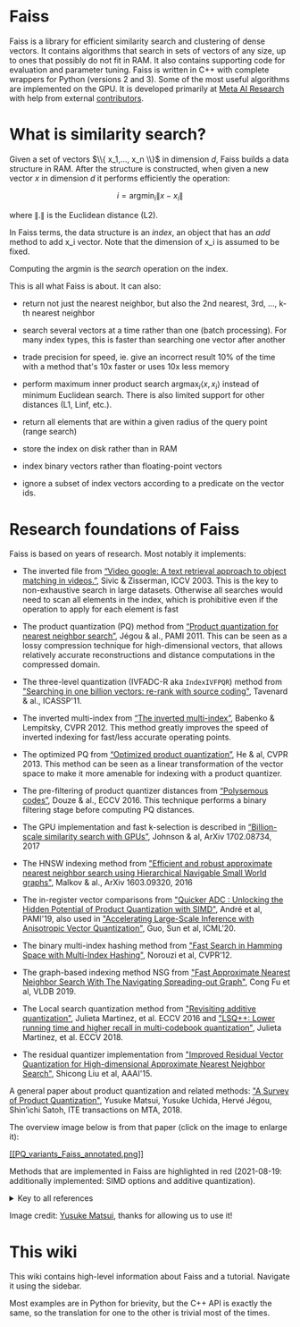# Faiss 

Faiss is a library for efficient similarity search and clustering of dense vectors. It contains algorithms that search in sets of vectors of any size, up to ones that possibly do not fit in RAM. It also contains supporting code for evaluation and parameter tuning. Faiss is written in C++ with complete wrappers for Python (versions 2 and 3). Some of the most useful algorithms are implemented on the GPU. It is developed primarily at [Meta AI Research](https://research.facebook.com/) with help from external [contributors](https://github.com/facebookresearch/faiss/graphs/contributors).

# What is similarity search?

Given a set of vectors $\\{ x_1,..., x_n \\}$ in dimension $d$, Faiss builds a data structure in RAM. 
After the structure is constructed, when given a new vector $x$ in dimension $d$ it performs efficiently the operation:

$$
i = \mathrm{argmin}_i \lVert x - x_i \rVert
$$


where $\lVert.\rVert$ is the Euclidean distance (L2).

In Faiss terms, the data structure is an _index_, an object that has an _add_ method to add x_i vector. 
Note that the dimension of x_i is assumed to be fixed. 

Computing the argmin is the _search_ operation on the index. 

This is all what Faiss is about. It can also:

- return not just the nearest neighbor, but also the 2nd nearest, 3rd, ..., k-th nearest neighbor

- search several vectors at a time rather than one (batch processing). For many index types, this is faster than searching one vector after another 

- trade precision for speed, ie. give an incorrect result 10% of the time with a method that's 10x faster or uses 10x less memory

- perform maximum inner product  search $\mathrm{argmax}_i\langle x, x_i \rangle$ instead of minimum Euclidean search. 
There is also limited support for other distances (L1, Linf, etc.). 

- return all elements that are within a given radius of the query point (range search)

- store the index on disk rather than in RAM

- index binary vectors rather than floating-point vectors

- ignore a subset of index vectors according to a predicate on the vector ids.

# Research foundations of Faiss

Faiss is based on years of research. Most notably it implements: 

* The inverted file from [“Video google: A text retrieval approach to object matching in videos.”](http://ieeexplore.ieee.org/abstract/document/1238663/), Sivic & Zisserman, ICCV 2003. This is the key to non-exhaustive search in large datasets. Otherwise all searches would need to scan all elements in the index, which is prohibitive even if the operation to apply for each element is fast

* The product quantization (PQ) method from [“Product quantization for nearest neighbor search”](https://hal.inria.fr/inria-00514462v2/document), Jégou & al., PAMI 2011. This can be seen as a lossy compression technique for high-dimensional vectors, that allows relatively accurate reconstructions and distance computations in the compressed domain.

* The three-level quantization (IVFADC-R aka `IndexIVFPQR`) method from ["Searching in one billion vectors: re-rank with source coding"](https://arxiv.org/pdf/1102.3828), Tavenard & al., ICASSP'11. 

* The inverted multi-index from [“The inverted multi-index”](http://ieeexplore.ieee.org/abstract/document/6248038/), Babenko & Lempitsky, CVPR 2012. This method greatly improves the speed of inverted indexing for fast/less accurate operating points.

* The optimized PQ from [“Optimized product quantization”](http://ieeexplore.ieee.org/abstract/document/6678503/), He & al, CVPR 2013. This method can be seen as a linear transformation of the vector space to make it more amenable for indexing with a product quantizer.

* The pre-filtering of product quantizer distances from [“Polysemous codes”](http://link.springer.com/chapter/10.1007/978-3-319-46475-6_48), Douze & al., ECCV 2016. This technique performs a binary filtering stage before computing PQ distances. 

* The GPU implementation and fast k-selection is described in [“Billion-scale similarity search with GPUs”](https://arxiv.org/abs/1702.08734), Johnson & al, ArXiv 1702.08734, 2017 

* The HNSW indexing method from ["Efficient and robust approximate nearest neighbor search using Hierarchical Navigable Small World graphs"](https://arxiv.org/abs/1603.09320), Malkov & al., ArXiv 1603.09320, 2016

* The in-register vector comparisons from ["Quicker ADC : Unlocking the Hidden Potential of Product Quantization with SIMD"](https://arxiv.org/abs/1812.09162), André et al, PAMI'19, also used in ["Accelerating Large-Scale Inference with Anisotropic Vector Quantization"](https://arxiv.org/abs/1908.10396), Guo, Sun et al, ICML'20.

* The binary multi-index hashing method from ["Fast Search in Hamming Space with Multi-Index Hashing"](http://www.cs.toronto.edu/~norouzi/research/papers/multi_index_hashing.pdf), Norouzi et al, CVPR’12.

* The graph-based indexing method NSG from ["Fast Approximate Nearest Neighbor Search With The Navigating Spreading-out Graph"](https://arxiv.org/abs/1707.00143), Cong Fu et al, VLDB 2019.

* The Local search quantization method from ["Revisiting additive quantization"](https://drive.google.com/file/d/1dDuv6fQozLQFS2AJoNNFGTH499QIp_vO/view), Julieta Martinez, et al. ECCV 2016 and ["LSQ++: Lower running time and higher recall in multi-codebook quantization"](https://openaccess.thecvf.com/content_ECCV_2018/html/Julieta_Martinez_LSQ_lower_runtime_ECCV_2018_paper.html), Julieta Martinez, et al. ECCV 2018.

* The residual quantizer implementation from ["Improved Residual Vector Quantization for High-dimensional Approximate Nearest Neighbor Search"](https://arxiv.org/abs/1509.05195), Shicong Liu et al, AAAI'15.

A general paper about product quantization and related methods: ["A Survey of Product Quantization"](https://www.jstage.jst.go.jp/article/mta/6/1/6_2/_pdf), Yusuke Matsui, Yusuke Uchida, Hervé Jégou,
Shin’ichi Satoh, ITE transactions on MTA, 2018. 

The overview image below is from that paper (click on the image to enlarge it):

[ [[PQ_variants_Faiss_annotated.png]] ](https://raw.githubusercontent.com/wiki/facebookresearch/faiss/PQ_variants_Faiss_annotated.png)

Methods that are implemented in Faiss are highlighted in red (2021-08-19: additionally implemented: SIMD options and additive quantization). 

<details><summary>Key to all references</summary>

```
André+, “Cache Locality is not Enough: High-performance Nearest Neighbor Search with Product Quantization Fast Scan”, VLDB 15
André+, “Accelerated Nearest Neighbor Search with Quick ADC”, ICMR 17
André+, “Quicker ADC : Unlocking the Hidden Potential of Product Quantization with SIMD”, IEEE TPAMI 20
Babenko and Lempitsky, “The Inverted Multi-index”, CVPR 12
Babenko and Lempitsky, “Additive Quantization for Extreme Vector Compression”, CVPR 14
Babenko and Lempitsky, “The Inverted Multi-index”, IEEE TPAMI 15
Babenko and Lempitsky, “Tree Quantization for Large-scale Similarity Search and Classification”, CVPR 15
Babenko and Lempitsky, “Efficient Indexing of Billion-scale Datasets of Deep Descriptors”, CVPR 16
Babenko and Lempitsky, “Product Split Trees”, CVPR 17
Bagherinezhad+, “LCNN: Lookup-based Convolutional Neural Network”, CVPR 17
Baranchuk+, “Revisiting the Inverted Indices for Billion-Scale Approximate Nearest Neighbors”, ECCV 18
Blalock and Guttag, “Bolt: Accelerated Data Mining with Fast Vector Compression”, KDD 17
Eghbali and Tahvildari, “Deep Spherical Quantization for Image Search”, CVPR 19
Douze+, “Polysemous Codes”, ECCV 16
Douze+, “Link and code: Fast Indexing with Graphs and Compact Regression Codes”, CVPR 18
Ge+, “Optimized Product Quantization”, IEEE TPAMI 14
Ge+, “Product Sparse Coding”, CVPR 14
He+, “K-means Hashing: An Affinity-preserving Quantization Method for Learning Binary Compact Codes”, CVPR 13
Heo+, “Short-list Selection with Residual-aware Distance Estimator for K-nearest Neighbor Search”, CVPR 16
Heo+, “Distance Encoded Product Quantization”, CVPR 14
Iwamura+, “What is the Most Efficient Way to Select Nearest Neighbor Candidates for Fast Approximate Nearest Neighbor Search?”, ICCV 13
Jain+, “Approximate Search with Quantized Sparse Representations”, ECCV 16
Jégou+, “Product Quantization for Nearest Neighbor Search”, IEEE TPAMI 11
Jégou+, “Aggregating Local Descriptors into a Compact Image Representation”, CVPR 10
Jégou+, “Searching in One Billion Vectors: Re-rank with Source Coding”, ICASSP 11
Johnson+, “Billion-scale Similarity Search with GPUs”, IEEE TBD 20
Klein and Wolf, “End-to-end Supervised Product Quantization for Image Search and Retrieval”, CVPR 19
Kalantidis and Avrithis, “Locally Optimized Product Quantization for Approximate Nearest Neighbor Search”, CVPR 14
Li+, “Online Variable Coding Length Product Quantization for Fast Nearest Neighbor Search in Mobile Retrieval”, IEEE TMM 17
Martinez+, “Revisiting Additive Quantization”, ECCV 16
Martinez+, “LSQ++: Lower Running Time and Higher Recall in Multi-codebook Quantization”, ECCV 18
Matsui+, “PQTable: Fast Exact Asymmetric Distance Neighbor Search for Product Quantization using Hash Tables”, ICCV 15
Matsui+, “PQk-means: Billion-scale Clustering for Product-quantized Codes”, ACMMM 17
Matsui+, “Reconfigurable Inverted Index”, ACMMM 18
Ning+, “Scalable Image Retrieval by Sparse Product Quantization”, IEEE TMM 17
Norouzi and Fleet, “Cartesian k-means”, CVPR 13
Ozan+, “Competitive Quantization for Approximate Nearest Neighbor Search”, IEEE TKDE 16
Shicong+, “Improved Residual Vector Quantization for High-dimensional Approximate Nearest Neighbor Search”, AAAI 15
Spyromitros-Xious+, “A Comprehensive Study over VLAD and Product Quantization in Large-scale Image Retrieval”, IEEE TMM 14
Yu+, “Product Quantization Network for Fast Image Retrieval”, ECCV 18
Yu+, “Generative Adversarial Product Quantization”, ACMMM 18
Wang+, “Optimized Distances for Binary Code Ranking”, ACMMM 14
Wang+, “Optimized Cartesian k-means”, IEEE TKDE 15
Wang+, “Supervised Quantization for Similarity Search”, CVPR 16
Wang and Zhang, “Composite Quantization”, IEEE TPAMI 19
Wieschollek+, “Efficient Large-scale Approximate Nearest Neighbor Search on the GPU”, CVPR 16
Wu+, “Multiscale Quantization for Fast Similarity Search”, NIPS 17
Wu+, “Quantized Convolutional Neural Networks for Mobile Devices”, CVPR 16
Xia+, “Joint Inverted Indexing”, ICCV 13
Zhang+, “Composite Quantization for Approximate Nearest Neighbor Search”, ICML 14
Zhang+, “Sparse Composite Quantization”, CVPR 15.
Zhang+, “Collaborative Quantization for Crossmodal Similarity Search”, CVPR 16
Zhang+, “Efficient Large-scale Approximate Nearest Neighbor Search on OpenCL FPGA”, CVPR 18
```
</details>

Image credit: [Yusuke Matsui](http://yusukematsui.me/), thanks for allowing us to use it!

# This wiki

This wiki contains high-level information about Faiss and a tutorial. Navigate it using the sidebar.

Most examples are in Python for brievity, but the C++ API is exactly the same, so the translation for one to the other is trivial most of the times.